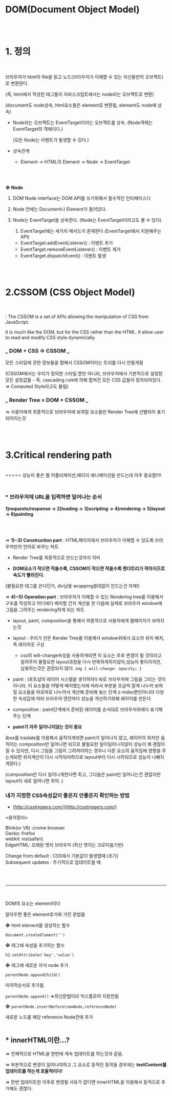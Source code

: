 # DOM(Document Object Model)

<br/>
<br/>

# 1. 정의

<br/>

브라우저가 html의 file을 읽고 노드(브라우저가 이해할 수 있는 자신들만의 오브젝트)로 변환한다.

(즉, html에서 작성한 태그들이 자바스크립트에서는 node라는 오브젝트로 변환)

(document도 node상속, html요소들은 element로 변환됨, element도 node에 상속)

- Node라는 오브젝트는 EventTarget이라는 오브젝트를 상속. (Node객체는 EventTarget의 객체이다.)

  (모든 Node는 이벤트가 발생할 수 있다.)

- 상속관계
  - Element → HTML의 Element → Node → EventTarget

<br/>
<br/>

**❖ Node**

1. DOM Node interface는 DOM API를 쓰기위해서 필수적인 인터페이스다
2. Node 안에는 Document나 Element가 들어있다.
3. Node는 EventTarget을 상속한다. (Node는 EventTarget이라고도 볼 수 있다)

   1. EventTarget에는 세가지 메서드가 존재한다 (EventTarget에서 지원해주는 API)

   - EventTarget.addEventListener() : 이벤트 추가
   - EventTarget.removeEventListener() : 이벤트 제거
   - EventTarget.dispatchEvent() : 이벤트 발생

<br/>
<br/>

# 2.CSSOM (CSS Object Model)

<br/>

: The CSSOM is a set of APIs allowing the manipulation of CSS from JavaScript.

It is much like the DOM, but for the CSS rather than the HTML. It allow user to read and modify CSS style dynamiclally.

### _ DOM + CSS ⇒ CSSOM _

모든 스타일에 관한 정보들을 합해서 CSSOM이라는 트리를 다시 만들게됨

(CSSOM에서는 우리가 정의한 스타일 뿐만 아니라, 브라우저에서 기본적으로 설정된 모든 설정값들 - 즉, cascading rule에 의해 합쳐진 모든 CSS 값들이 정의되어있다. ⇒ Computed Style라고도 불림)

### _ Render Tree = DOM + CSSOM _

⇒ 사용자에게 최종적으로 브라우저에 보여질 요소들만 Render Tree에 선별되어 표기되어지는것

<br/>
<br/>

# 3.Critical rendering path

<br/>
⭐️⭐️⭐️⭐️⭐️ 성능이 좋은 웹 어플리케이션,페이지 애니메이션을 만드는데 아주 중요함!!!!
<br/>
<br/>

### \* 브라우저에 URL을 입력하면 일어나는 순서

**<HTML> 1)requests/response → 2)loading → 3)scripting → 4)rendering → 5)layout → 6)painting**

<br/>
<br/>

⇒ **1)~3) Construction part** : HTML페이지에서 브라우저가 이해할 수 있도록 브라우저만의 언어로 바꾸는 파트

- Render Tree를 최종적으로 만드는것까지 의미

- **DOM요소가 작으면 작을수록, CSSOM이 작으면 작을수록 렌더트리가 작아지므로 속도가 빨라진다.**

(불필요한 태그를 쓴다던가, div남용 wrapping쓸데없이 만드는건 자제!)

⇒ **4)~5) Operation part** : 브라우저가 이해할 수 있는 Rendering tree를 이용해서 구조를 작성하고 어디에다 배치할 건지 계산을 한 다음에 실제로 브라우저 window에 그림을 그려주는 rendering하게 되는 파트

- layout, paint, composition을 통해서 최종적으로 사용자에게 웹페이지가 보여지는것

- layout : 우리가 만든 Render Tree를 이용해서 window위에서 요소의 위치 배치, 즉 레이아웃 구상
  - css의 will-change속성을 사용하게되면 이 요소는 추후 변경이 될 것이라고 알려주어 불필요한 layout과정을 다시 반복하게하지않아,성능이 좋아지지만, 남용하는것은 권장되지 않다.
    `img { will-change: opacity; }`
- paint : (포토샵의 레이어 시스템을 생각하자!) 바로 브라우저에 그림을 그리는 것이 아니라, 이 요소들을 어떻게 배치했는지에 따라서 부분을 조금씩 잘게 나누어 보여질 요소들을 따로따로 나누어서 계산해 준비해 놓는 단계
  z-index뿐만아니라 다양한 속성값에 따라 브라우저 엔진마다 성능을 개선하기위해 레이어를 만든다
- composition : paint단계에서 준비된 레이어를 순서대로 브라우저위에다 표기해주는 단계

- **paint가 자주 일어나지않는 것이 중요**

(box를 traslate를 이용해서 움직이게되면 paint가 일어나지 않고, 레이어의 위치만 움직이는 composition만 일어나면 되므로 불필요한 일이일어나지않아 성능이 꽤 괜찮아질 수 있지만, 다시 그림을 그림이 그려져야하는 경우나 다른 요소의 움직임에 영향을 주는게되면 위치계산이 다시 시작되야하므로 layout부터 다시 시작되므로 성능이 나빠지게된다.)

(composition만 다시 일어나게한다면 최고, 그다음은 paint만 일어나는건 괜찮지만 layout이 새로 일어나면 최악..)

### 내가 지정한 CSS속성값이 좋은지 안좋은지 확인하는 방법

- [http://csstriggers.com/](http://csstriggers.com/)

<용어정리>

Blink(or V8) :crome browser <br/>
Gecko: firefox<br/>
webkit: ios(safari)<br/>
EdgeHTML: 오래된 엣지 브라우저 (최신 엣지는 크로미움기반)<br/>

Change from default : CSS에서 기본값이 발생할때 (초기) <br/>
Subsequent updates : 주기적으로 업데이트될 때

<br/>
<br/>

---

<br/>

DOM의 요소는 element이다

알아두면 좋은 element추가와 가진 문법들

❖ html element를 생성하는 함수

`document.createElement('')`

❖ 태그에 속성을 추가하는 함수

`h2.setAttribute('key','value')`

❖ 태그에 새로운 자식 node 추가

`parentNode.appendChild()`

마지막순서로 추가됨

`parentNode.append()` ⇒최신문법이라 익스플로어 지원안됨

❖ `parentNode.insertBefore(newNode,referenceNode)`

새로운 노드를 해당 reference Node전에 추가
<br/>
<br/>

## \* innerHTML이란...?

⇒ 전체적으로 HTML을 한번에 계속 업데이트를 하는것과 같음.

⇒ 부분적으로 변경이 일어나야하고 그 요소로 동적인 동작을 경우에는 **textContent를 업데이트를 하는게 효율적이다!**

⇒ 한번 업데이트한 이후로 변경될 사유가 없다면 innerHTML을 이용해서 동적으로 추가해도 괜찮다.
